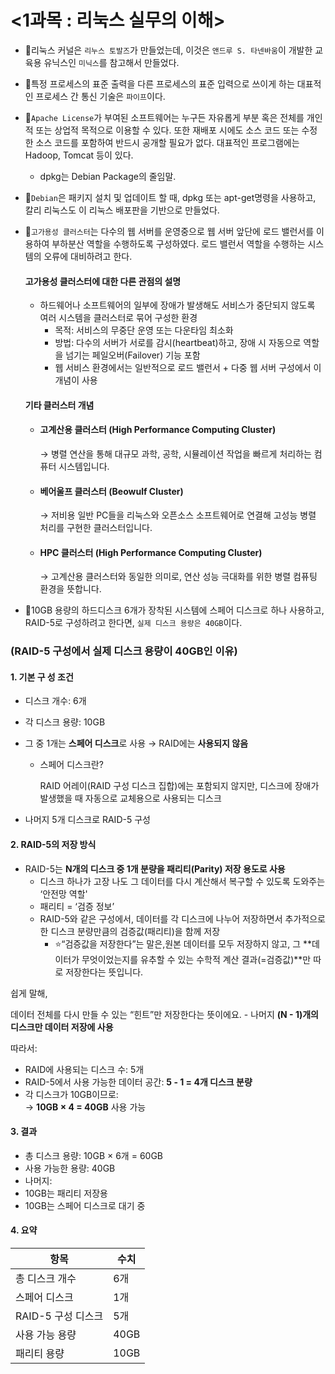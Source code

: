 
# <1과목 : 리눅스 실무의 이해>

- 📍리눅스 커널은 `리누스 토발즈`가 만들었는데, 이것은 `앤드루 S. 타넨바움`이 개발한 교육용 유닉스인 `미닉스`를 참고해서 만들었다.

- 📍특정 프로세스의 표준 출력을 다른 프로세스의 표준 입력으로 쓰이게 하는 대표적인 프로세스 간 통신 기술은 `파이프`이다.

- 📍`Apache License`가 부여된 소프트웨어는 누구든 자유롭게 부분 혹은 전체를 개인적 또는 상업적 목적으로 이용할 수 있다. 또한 재배포 시에도 소스 코드 또는 수정한 소스 코드를 포함하여 반드시 공개할 필요가 없다. 대표적인 프로그램에는 Hadoop, Tomcat 등이 있다.
    - dpkg는 Debian Package의 줄임말.

- 📍`Debian`은 패키지 설치 및 업데이트 할 때, dpkg 또는 apt-get명령을 사용하고, 칼리 리눅스도 이 리눅스 배포판을 기반으로 만들었다.

- 📍`고가용성 클러스터`는 다수의 웹 서버를 운영중으로 웹 서버 앞단에 로드 밸런서를 이용하여 부하분산 역할을 수행하도록 구성하였다. 로드 밸런서 역할을 수행하는 시스템의 오류에 대비하려고 한다.
    
    <h4>고가용성 클러스터에 대한 다른 관점의 설명</h4>

    - 하드웨어나 소프트웨어의 일부에 장애가 발생해도 서비스가 중단되지 않도록 여러 시스템을 클러스터로 묶어 구성한 환경
        - 목적: 서비스의 무중단 운영 또는 다운타임 최소화
        - 방법: 다수의 서버가 서로를 감시(heartbeat)하고, 장애 시 자동으로 역할을 넘기는 페일오버(Failover) 기능 포함
        - 웹 서비스 환경에서는 일반적으로 로드 밸런서 + 다중 웹 서버 구성에서 이 개념이 사용

    <h4>기타 클러스터 개념</h4>

    - <h4>고계산용 클러스터 (High Performance Computing Cluster)</h4>
    
        → 병렬 연산을 통해 대규모 과학, 공학, 시뮬레이션 작업을 빠르게 처리하는 컴퓨터 시스템입니다.

    - <h4>베어울프 클러스터 (Beowulf Cluster)</h4>

        → 저비용 일반 PC들을 리눅스와 오픈소스 소프트웨어로 연결해 고성능 병렬 처리를 구현한 클러스터입니다.

    - <h4>HPC 클러스터 (High Performance Computing Cluster)</h4>

        → 고계산용 클러스터와 동일한 의미로, 연산 성능 극대화를 위한 병렬 컴퓨팅 환경을 뜻합니다.

- 📍10GB 용량의 하드디스크 6개가 장착된 시스템에 스페어 디스크로 하나 사용하고, RAID-5로 구성하려고 한다면, `실제 디스크 용량은 40GB`이다.

### (RAID-5 구성에서 실제 디스크 용량이 40GB인 이유)

#### 1. 기본 구 성 조건
- 디스크 개수: 6개
- 각 디스크 용량: 10GB
- 그 중 1개는 **스페어 디스크**로 사용 → RAID에는 **사용되지 않음**
    - 스페어 디스크란?
        
        RAID 어레이(RAID 구성 디스크 집합)에는 포함되지 않지만, 디스크에 장애가 발생했을 때 자동으로 교체용으로 사용되는 디스크

- 나머지 5개 디스크로 RAID-5 구성

#### 2. RAID-5의 저장 방식
- RAID-5는 **N개의 디스크 중 1개 분량을 패리티(Parity) 저장 용도로 사용**
    - 디스크 하나가 고장 나도 그 데이터를 다시 계산해서 복구할 수 있도록 도와주는 ‘안전망 역할'
    - 패리티 = ‘검증 정보’
    - RAID-5와 같은 구성에서, 데이터를 각 디스크에 나누어 저장하면서 추가적으로 한 디스크 분량만큼의 검증값(패리티)을 함께 저장
        - ⭐“검증값을 저장한다”는 말은,원본 데이터를 모두 저장하지 않고, 그 **데이터가 무엇이었는지를 유추할 수 있는 수학적 계산 결과(=검증값)**만 따로 저장한다는 뜻입니다.

쉽게 말해,

데이터 전체를 다시 만들 수 있는 “힌트”만 저장한다는 뜻이에요.
    - 나머지 **(N - 1)개의 디스크만 데이터 저장에 사용**

따라서:

- RAID에 사용되는 디스크 수: 5개
- RAID-5에서 사용 가능한 데이터 공간: **5 - 1 = 4개 디스크 분량**
- 각 디스크가 10GB이므로:  
→ **10GB × 4 = 40GB** 사용 가능

#### 3. 결과
- 총 디스크 용량: 10GB × 6개 = 60GB
- 사용 가능한 용량: 40GB
- 나머지:
- 10GB는 패리티 저장용
- 10GB는 스페어 디스크로 대기 중

#### 4. 요약
| 항목            | 수치  |
|----------------|--------|
| 총 디스크 개수 | 6개    |
| 스페어 디스크  | 1개    |
| RAID-5 구성 디스크 | 5개 |
| 사용 가능 용량 | 40GB   |
| 패리티 용량    | 10GB   |
